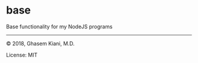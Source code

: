 # base
Base functionality for my NodeJS programs

---
&copy; 2018, Ghasem Kiani, M.D.

License: MIT
